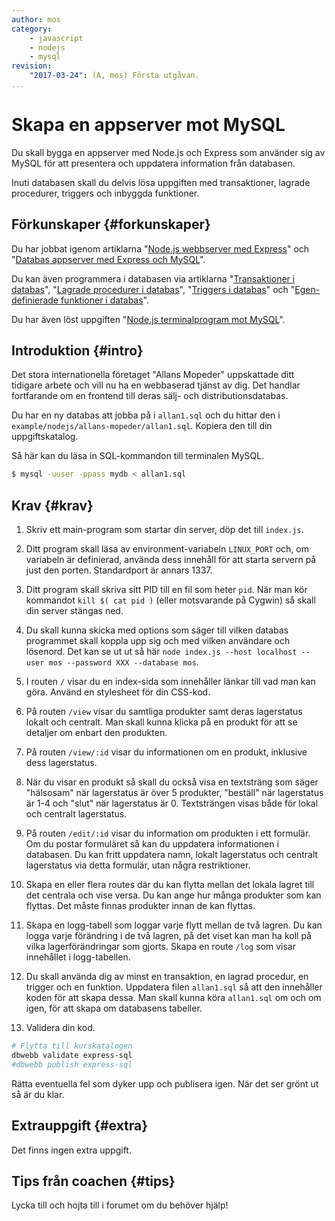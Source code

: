 ```yaml
---
author: mos
category:
    - javascript
    - nodejs
    - mysql
revision:
    "2017-03-24": (A, mos) Första utgåvan.
...
```

Skapa en appserver mot MySQL
==================================

Du skall bygga en appserver med Node.js och Express som använder sig av MySQL för att presentera och uppdatera information från databasen.

Inuti databasen skall du delvis lösa uppgiften med transaktioner, lagrade procedurer, triggers och inbyggda funktioner.

<!--more-->



Förkunskaper {#forkunskaper}
-----------------------

Du har jobbat igenom artiklarna "[Node.js webbserver med Express](kunskap/nodejs-webbserver-med-express)" och "[Databas appserver med Express och MySQL](kunskap/databas-appserver-med-express-och-mysql)".

Du kan även programmera i databasen via artiklarna "[Transaktioner i databas](kunskap/transaktioner-i-databas)", "[Lagrade procedurer i databas](kunskap/lagrade-procedurer-i-databas)", "[Triggers i databas](kunskap/triggers-i-databas)" och "[Egen-definierade funktioner i databas](kunskap/egen-definierade-funktioner-i-databas)".

Du har även löst uppgiften "[Node.js terminalprogram mot MySQL](uppgift/nodejs-terminalprogram-mot-mysql)".



Introduktion {#intro}
-----------------------

Det stora internationella företaget "Allans Mopeder" uppskattade ditt tidigare arbete och vill nu ha en webbaserad tjänst av dig. Det handlar fortfarande om en frontend till deras sälj- och distributionsdatabas.

Du har en ny databas att jobba på i `allan1.sql` och du hittar den i `example/nodejs/allans-mopeder/allan1.sql`. Kopiera den till din uppgiftskatalog. 

Så här kan du läsa in SQL-kommandon till terminalen MySQL.

```bash
$ mysql -uuser -ppass mydb < allan1.sql
```



Krav {#krav}
-----------------------

1. Skriv ett main-program som startar din server, döp det till `index.js`. 

1. Ditt program skall läsa av environment-variabeln `LINUX_PORT` och, om variabeln är definierad, använda dess innehåll för att starta servern på just den porten. Standardport är annars 1337.

1. Ditt program skall skriva sitt PID till en fil som heter `pid`. När man kör kommandot `kill $( cat pid )` (eller motsvarande på Cygwin) så skall din server stängas ned.

1. Du skall kunna skicka med options som säger till vilken databas programmet skall koppla upp sig och med vilken användare och lösenord. Det kan se ut ut så här `node index.js --host localhost --user mos --password XXX --database mos`.

1. I routen `/` visar du en index-sida som innehåller länkar till vad man kan göra. Använd en stylesheet för din CSS-kod.

1. På routen `/view` visar du samtliga produkter samt deras lagerstatus lokalt och centralt. Man skall kunna klicka på en produkt för att se detaljer om enbart den produkten.

1. På routen `/view/:id` visar du informationen om en produkt, inklusive dess lagerstatus.

1. När du visar en produkt så skall du också visa en textsträng som säger "hälsosam" när lagerstatus är över 5 produkter, "beställ" när lagerstatus är 1-4 och "slut" när lagerstatus är 0. Textsträngen visas både för lokal och centralt lagerstatus.

1. På routen `/edit/:id` visar du information om produkten i ett formulär. Om du postar formuläret så kan du uppdatera informationen i databasen. Du kan fritt uppdatera namn, lokalt lagerstatus och centralt lagerstatus via detta formulär, utan några restriktioner. 

1. Skapa en eller flera routes där du kan flytta mellan det lokala lagret till det centrala och vise versa. Du kan ange hur många produkter som kan flyttas. Det måste finnas produkter innan de kan flyttas.

1. Skapa en logg-tabell som loggar varje flytt mellan de två lagren. Du kan logga varje förändring i de två lagren, på det viset kan man ha koll på vilka lagerförändringar som gjorts. Skapa en route `/log` som visar innehållet i logg-tabellen.

1. Du skall använda dig av minst en transaktion, en lagrad procedur, en trigger och en funktion. Uppdatera filen `allan1.sql` så att den innehåller koden för att skapa dessa. Man skall kunna köra `allan1.sql` om och om igen, för att skapa om databasens tabeller.

1. Validera din kod.

```bash
# Flytta till kurskatalogen
dbwebb validate express-sql
#dbwebb publish express-sql
```

Rätta eventuella fel som dyker upp och publisera igen. När det ser grönt ut så är du klar.



Extrauppgift {#extra}
-----------------------

Det finns ingen extra uppgift.



Tips från coachen {#tips}
-----------------------

Lycka till och hojta till i forumet om du behöver hjälp!

